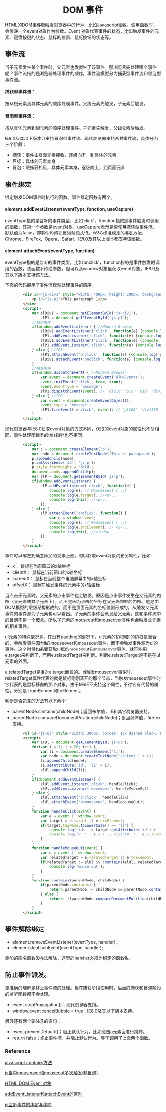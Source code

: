 <h1 align="center"> DOM 事件</h1>

HTML的DOM事件能触发浏览器中的行为，比如Javascript函数。调用函数时，会传递一个event对象作为参数。Event 对象代表事件的状态，比如触发事件的元素、键盘按键的状态、鼠标的位置、鼠标按钮的状态等。

事件流
-

当子元素发生某个事件时，父元素也发就生了该事件。那浏览器先处理哪个事件呢？事件流指的是浏览器处理事件的顺序。事件流模型分为捕获型事件流和冒泡型事件流。

#### 捕获型事件流：

按从根元素到具体元素的顺序处理事件。父级元素先触发，子元素后触发。

#### 冒泡型事件流：

按从具体元素到根元素的顺序处理事件。子元素先触发，父级元素后触发。

IE8.0及其以下版本只支持冒泡型事件流。现代浏览器支持两种事件流，具体分为三个阶段：

- 捕获：事件由页面元素接收，逐级向下，到具体的元素
- 目标：具体的元素本身
- 冒泡：跟捕获相反，具体元素本身，逐级向上，到页面元素

事件绑定
-

绑定触发DOM事件时执行的函数。事件绑定函数有两个。

#### element.addEventListener(eventType, function, useCapture)

eventType指的是监听的事件类型，比如‘click’，function指的是事件触发时调用的函数，其第一个参数是event对象，useCapture表示是否使用捕获型事件流，默认值为false，即事件句柄在冒泡阶段执行。W3C标准规定的绑定方法，Chrome、FireFox、Opera、Safari、IE9.0及其以上版本都支持该函数。

#### element.attachEvent(eventType, function)

eventType指的是监听的事件类型，比如‘onclick’，function指的是事件触发时调用的函数，该函数不传递参数，但可以从window对象里获取event对象。IE8.0及其以下版本支持该方法。

下面的代码展示了事件流模型处理事件的顺序。

```html
		<div id="js-div1" style="width: 400px; height: 200px; background-color:gray;">
			<p id="js-p1">This paragraph 1</p>
		</div>
		<script>
			var elDiv1 = document.getElementById('js-div1'),
				elP1 = document.getElementById('js-p1');
			//绑定事件
			if(window.addEventListener) { //Modern Browser	
				elDiv1.addEventListener('click', function(e) {console.log('div1c');e.stopPropagation();}, true);
				elP1.addEventListener('click', function(e) {console.log('p1c')}, true);
				elDiv1.addEventListener('click', function(e) {console.log('div1b')}, false);
				elP1.addEventListener('click', function(e) {console.log('p1b')}, false);
			} else { //IE8
				elP1.attachEvent('onclick', function(e) {console.log('p1IE8')});
				elDiv1.attachEvent('onclick', function(e) {console.log('div1IE8')});
			}
			//触发事件
			if(window.dispatchEvent) { //Modern Browser
				var event = document.createEvent('HTMLEvents');
				event.initEvent('click', true, true);
				event.eventType = 'message';
				elP1.dispatchEvent(event); // 'div1c' 'p1c' 'p1b' 'div1b' (chrome)
			} else { //IE8
				var event = document.createEventObject();
				event.type = 'message';
				elP1.fireEvent('onclick', event); // 'p1IE8' 'div1IE8' (IE8)
			}
		</script>
```

现代浏览器与IE8.0获取event对象的方式不同，获取的event对象的属性也不尽相同，事件处理函数里的this指针也不相同。

```html
		<script>
			var p = document.createElement('p');
			var node = document.createTextNode('This is paragraph');			
			p.appendChild(node);
			p.setAttribute('id', 'js-p');
			p.style.fontWeight = 'bold';
			document.body.appendChild(p);
			var elP = document.getElementById('js-p');
			if(window.addEventListener) {
				elP.addEventListener('click', function(e) {
					console.log(e); // MouseEvent {...}
					console.log(e.target); //<p>...
					console.log(this); //<p>...
				});
			} else {
				elP.attachEvent('onclick', function() {
					var e = window.event;
					console.log(e); // MouseEvent {...}
					console.log(e.srcElement); // <p>...
					console.log(this); //window
				});
			}
		</script>
```

事件可以绑定到动态添加的元素上面。可以获取event对象的相关属性，比如

- x： 鼠标在当前窗口的x轴坐标
- clientX： 鼠标在当前窗口的x轴坐标
- screenX： 鼠标在当前整个电脑屏幕中的x轴坐标
- offsetX： 鼠标在触发事件的元素中的x轴坐标

当点击子元素时，父元素的点击事件也会触发。原因是点击事件发生在父元素的内部（父元素或其子元素上），而不是因为点击的坐标在父元素框架的内部。这是由DOM模型的层级结构形成的，而不是页面元素的坐标位置形成的。从触发父元素事件的事件源为子元素也可以看出。子元素的事件会派发给父元素，这和事件流中的冒泡不是一个概念。所以子元素的mouseout和mouseover事件也会触发父元素的相关事件。

ul元素的特殊情况是，在没有padding的情况下，ul元素的边框和li的边框是重合的，会触发事件源为li的mouseover和mouseout事件，而不会触发事件源为ul的事件。这个时候如果要获取ul框的mouseout和mouseover事件，就不能用e.target来判断了，而用e.relatedTarget来判断。判断e.relatedTarget是不是在ul元素的外面。

e.relatedTarget是相对e.target而言的。当触发mouseover事件时，relatedTarget属性代表的就是鼠标刚刚离开的那个节点，当触发mouseout事件时它代表的是鼠标移向的那个对象。由于MSIE不支持这个属性，不过它有代替的属性，分别是 fromElement和toElement。

判断是否包含的方法有以下两个：

- parentNode.contains(childNode)；返回布尔值，IE和其它浏览器支持。
- parentNode.compareDocumentPosition(childNode)；返回具体值，firefox支持。

```html
		<ul id="js-ul" style="width: 300px; border: 1px dashed black; margin: 0 auto;"></ul>
		<script>
			var elUl = document.getElementById('js-ul');			
			for(var i = 1; i < 20; i++) {
				var li = document.createElement('li');
				var node = document.createTextNode('content ' + i);
				li.appendChild(node);
				li.setAttribute('id', 'li' + i);
				elUl.appendChild(li);
			}
			if(document.addEventListener) {
				elUl.addEventListener('click', handleClick);
				elUl.addEventListener('mouseout', handleMouseOut);
			} else {
				elUl.attachEvent('onclick', handleClick);
				elUl.attachEvent('onmouseout', handleMouseOut);
			}
			function handleClick(event) {
				var e = event || window.event;
				var target = e.target || e.srcElement;
				if(target.tagName.toLowerCase() == 'li') {
					console.log('id: ' + target.getAttribute('id') + ', text: ' + target.innerText);
					console.log('X: ' + e.x + ', clientX: ' + e.clientX + ', screenX: ' + e.screenX + ', offsetX: ' + e.offsetX);
				}
			}
			function handleMouseOut(event) {
				var e = event || window.event;
				var relatedTarget = e.relatedTarget || e.toElement;
				if(relatedTarget != elUl && !contains(elUl, relatedTarget)) {
					console.log('mouse out');
				}
			}
			function contains(parentNode, childNode) {
				if(parentNode.contains) {
					return parentNode != childNode && parentNode.contains(childNode);
				} else {
					return !!(parentNode.compareDocumentPosition(childNode) & 16);
				}
			}
		</script>
```

事件解除绑定
-

- element.removeEventListener(eventType, handler)；
- element.deattachEvent(eventType, handler);

添加的匿名函数没办法解除，这里的handler必须为绑定的函数名。


防止事件派发。
-

更准确的理解是终止事件流的处理。当在捕获阶段使用时，后面的捕获和冒泡阶段的监听函数都不会处理。

- event.stopPropagation()；现代浏览器支持。
- window.event.cancelBubble = true；IE8.0及其以下版本支持。

另外还有两个要注意的语句：

- event.preventDefault()；阻止默认行为，比如点击a元素会进行跳转。
- return false；终止事件流，并阻止默认行为。等于调用了上面两个函数。




### Reference

<a href="http://www.cnblogs.com/rubylouvre/archive/2009/10/14/1583523.html">javascript contains方法</a>

<a href="http://blog.csdn.net/ltx851201/article/details/6800553">js当中mouseover和mouseout多次触发(非冒泡)</a>

<a href="http://www.w3school.com.cn/jsref/dom_obj_event.asp">HTML DOM Event 对象</a>

<a href="http://blog.csdn.net/yisuowushinian/article/details/45673487"> addEventListener和attachEvent的区别</a>

<a href="http://blog.csdn.net/darkread/article/details/7636677"></a>

<a href="http://www.cnblogs.com/dirkhe/p/6020779.html">js监听事件的绑定与移除</a>




